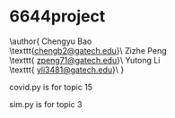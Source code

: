 # 6644project

\author{
  Chengyu Bao  
  \texttt{chengb2@gatech.edu}\\
  Zizhe Peng  
  \texttt{  zpeng71@gatech.edu}\\
  Yutong Li  
  \texttt{  yli3481@gatech.edu}\\
}

covid.py is for topic 15

sim.py is for topic 3
